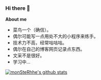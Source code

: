 ### Hi there 👋

**About me**

- 菜鸟一个（确信）。
- 偶尔可能写一点用处不大的小程序来练手。
- 技术力不高，经常咕咕咕。
- 偶尔在自己的博客网页记录点东西。
- 文采不是很好。
- 学习中...

[![monSteRhhe's github stats](https://github-readme-stats.vercel.app/api?username=monSteRhhe&show_icons=true&theme=dark)](https://github.com/anuraghazra/github-readme-stats)